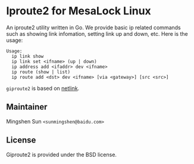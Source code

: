 # Iproute2 for MesaLock Linux

An iproute2 utility written in Go. We provide basic ip related commands such as
showing link infomation, setting link up and down, etc. Here is the usage:

```
Usage:
  ip link show
  ip link set <ifname> (up | down)
  ip address add <ifaddr> dev <ifname>
  ip route (show | list)
  ip route add <dst> dev <ifname> [via <gateway>] [src <src>]
```

`giproute2` is based on [netlink](http://github.com/vishvananda/netlink).

## Maintainer

Mingshen Sun `<sunmingshen@baidu.com>`

## License

Giproute2 is provided under the BSD license.
